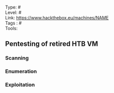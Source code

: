 Type: #<br>
Level: #<br>
Link: <https://www.hackthebox.eu/machines/NAME><br>
Tags : #<br>
Tools: 

## Pentesting of retired HTB VM 

### Scanning

###  Enumeration

### Exploitation